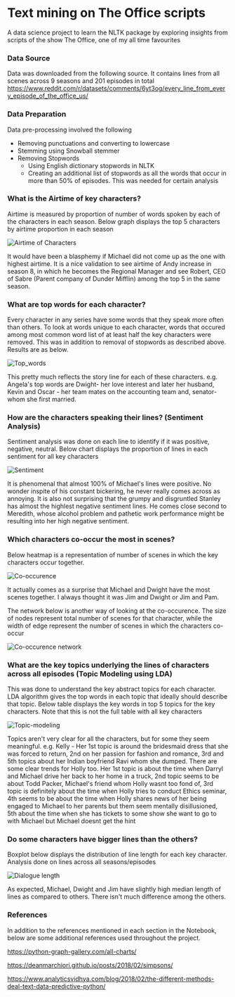 # Text mining on The Office scripts
A data science project to learn the NLTK package by exploring insights from scripts of the show The Office, one of my all time favourites

### Data Source 
Data was downloaded from the following source. It contains lines from all scenes across 9 seasons and 201 episodes in total
https://www.reddit.com/r/datasets/comments/6yt3og/every_line_from_every_episode_of_the_office_us/

### Data Preparation
Data pre-processing involved the following
* Removing punctuations and converting to lowercase
* Stemming using Snowball stemmer
* Removing Stopwords
  * Using English dictionary stopwords in NLTK
  * Creating an additional list of stopwords as all the words that occur in more than 50% of episodes. This was needed for certain analysis

### What is the Airtime of key characters?
Airtime is measured by proportion of number of words spoken by each of the characters in each season. Below graph displays the top 5 characters by airtime proportion in each season

![Airtime of Characters](/results/airtime.png)

It would have been a blasphemy if Michael did not come up as the one with highest airtime. It is a nice validation to see airtime of Andy increase in season 8, in which he becomes the Regional Manager and see Robert, CEO of Sabre (Parent company of Dunder Mifflin) among the top 5 in the same season.

### What are top words for each character?
Every character in any series have some words that they speak more often than others. To look at words unique to each character, words that occured among most common word list of at least half the key characters were removed. This was in addition to removal of stopwords as described above. Results are as below.

![Top_words](/results/top_words_character.png)

This pretty much reflects the story line for each of these characters. e.g. Angela's top words are Dwight- her love interest and later her husband, Kevin and Oscar - her team mates on the accounting team and, senator- whom she first married.

### How are the characters speaking their lines? (Sentiment Analysis)
Sentiment analysis was done on each line to identify if it was positive, negative, neutral. Below chart displays the proportion of lines in each sentiment for all key characters

![Sentiment](/results/sentiment.png)

It is phenomenal that almost 100% of Michael's lines were positive. No wonder inspite of his constant bickering, he never really comes across as annoying. It is also not surprising that the grumpy and disgruntled Stanley has almost the highlest negative sentiment lines. He comes close second to Meredith, whose alcohol problem and pathetic work performance might be resulting into her high negative sentiment.

### Which characters co-occur the most in scenes?
Below heatmap is a representation of number of scenes in which the key characters occur together.

![Co-occurence](/results/co-occurence.png)

It actually comes as a surprise that Michael and Dwight have the most scenes together. I always thought it was Jim and Dwight or Jim and Pam. 

The network below is another way of looking at the co-occurence. The size of nodes represent total number of scenes for that character, while the width of edge represent the number of scenes in which the characters co-occur

![Co-occurence network](/results/cooccur_network.png)

### What are the key topics underlying the lines of characters across all episodes (Topic Modeling using LDA)
This was done to understand the key abstract topics for each character. LDA algorithm gives the top words in each topic that ideally should describe that topic. Below table displays the key words in top 5 topics for the key characters. Note that this is not the full table with all key characters

![Topic-modeling](/results/topic_modelling.png)

Topics aren't very clear for all the characters, but for some they seem meaningful. e.g. Kelly - Her 1st topic is around the bridesmaid dress that she was forced to return, 2nd on her passion for fashion and romance, 3rd and 5th topics about her Indian boyfriend Ravi whom she dumped. There are some clear trends for Holly too. Her 1st topic is about the time when Darryl and Michael drive her back to her home in a truck, 2nd topic seems to be about Todd Packer, Michael's friend whom Holly wasnt too fond of, 3rd topic is definitely about the time when Holly tries to conduct Ethics seminar, 4th seems to be about the time when Holly shares news of her being engaged to Michael to her parents but them seem mentally disillusioned, 5th about the time when she has tickets to some show she want to go to with Michael but Michael doesnt get the hint

### Do some characters have bigger lines than the others?
Boxplot below displays the distribution of line length for each key character. Analysis done on lines across all seasons/episodes

![Dialogue length](/results/dialogue_length.png)

As expected, Michael, Dwight and Jim have slightly high median length of lines as compared to others. There isn't much difference among the others.

### References
In addition to the references mentioned in each section in the Notebook, below are some additional references used throughout the project.

https://python-graph-gallery.com/all-charts/

https://deanmarchiori.github.io/posts/2018/02/simpsons/

https://www.analyticsvidhya.com/blog/2018/02/the-different-methods-deal-text-data-predictive-python/


